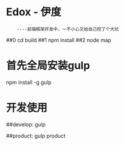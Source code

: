 #  Edox - 伊度
		----前端框架开发中，一不小心又给自己挖了个大坑
##0 cd build
##1 npm install
##2 node map

#  首先全局安装gulp
   npm install -g gulp

#  开发使用

##develop:  gulp

##product:  gulp product

